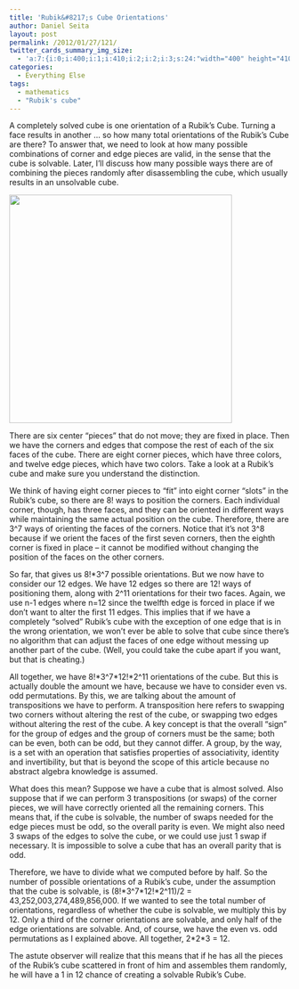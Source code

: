 ```yaml
---
title: 'Rubik&#8217;s Cube Orientations'
author: Daniel Seita
layout: post
permalink: /2012/01/27/121/
twitter_cards_summary_img_size:
  - 'a:7:{i:0;i:400;i:1;i:410;i:2;i:2;i:3;s:24:"width="400" height="410"";s:4:"bits";i:8;s:8:"channels";i:3;s:4:"mime";s:10:"image/jpeg";}'
categories:
  - Everything Else
tags:
  - mathematics
  - "Rubik's cube"
---
```

A completely solved cube is one orientation of a Rubik’s Cube. Turning a face results in another … so how many total orientations of the Rubik’s Cube are there? To answer that, we need to look at how many possible combinations of corner and edge pieces are valid, in the sense that the cube is solvable. Later, I’ll discuss how many possible ways there are of combining the pieces randomly after disassembling the cube, which usually results in an unsolvable cube.

<a href="http://seitad.wordpress.com/2012/01/27/121/rubikscube/" rel="attachment wp-att-367"><img src="http://seitad.files.wordpress.com/2012/01/rubikscube1.jpg" alt="" title="RubiksCube" width="400" height="410" class="aligncenter size-full wp-image-367" /></a>

There are six center “pieces” that do not move; they are fixed in place. Then we have the corners and edges that compose the rest of each of the six faces of the cube. There are eight corner pieces, which have three colors, and twelve edge pieces, which have two colors. Take a look at a Rubik’s cube and make sure you understand the distinction. 

We think of having eight corner pieces to “fit” into eight corner “slots” in the Rubik’s cube, so there are 8! ways to position the corners. Each individual corner, though, has three faces, and they can be oriented in different ways while maintaining the same actual position on the cube. Therefore, there are 3^7 ways of orienting the faces of the corners. Notice that it’s not 3^8 because if we orient the faces of the first seven corners, then the eighth corner is fixed in place – it cannot be modified without changing the position of the faces on the other corners.

So far, that gives us 8!*3^7 possible orientations. But we now have to consider our 12 edges. We have 12 edges so there are 12! ways of positioning them, along with 2^11 orientations for their two faces. Again, we use n-1 edges where n=12 since the twelfth edge is forced in place if we don’t want to alter the first 11 edges. This implies that if we have a completely “solved” Rubik’s cube with the exception of one edge that is in the wrong orientation, we won’t ever be able to solve that cube since there’s no algorithm that can adjust the faces of one edge without messing up another part of the cube. (Well, you could take the cube apart if you want, but that is cheating.)

All together, we have 8!\*3^7\*12!*2^11 orientations of the cube. But this is actually double the amount we have, because we have to consider even vs. odd permutations. By this, we are talking about the amount of transpositions we have to perform. A transposition here refers to swapping two corners without altering the rest of the cube, or swapping two edges without altering the rest of the cube. A key concept is that the overall “sign” for the group of edges and the group of corners must be the same; both can be even, both can be odd, but they cannot differ. A group, by the way, is a set with an operation that satisfies properties of associativity, identity and invertibility, but that is beyond the scope of this article because no abstract algebra knowledge is assumed.

What does this mean? Suppose we have a cube that is almost solved. Also suppose that if we can perform 3 transpositions (or swaps) of the corner pieces, we will have correctly oriented all the remaining corners. This means that, if the cube is solvable, the number of swaps needed for the edge pieces must be odd, so the overall parity is even. We might also need 3 swaps of the edges to solve the cube, or we could use just 1 swap if necessary. It is impossible to solve a cube that has an overall parity that is odd.

Therefore, we have to divide what we computed before by half. So the number of possible orientations of a Rubik’s cube, under the assumption that the cube is solvable, is (8!\*3^7\*12!\*2^11)/2 = 43,252,003,274,489,856,000. If we wanted to see the total number of orientations, regardless of whether the cube is solvable, we multiply this by 12. Only a third of the corner orientations are solvable, and only half of the edge orientations are solvable. And, of course, we have the even vs. odd permutations as I explained above. All together, 2\*2*3 = 12.

The astute observer will realize that this means that if he has all the pieces of the Rubik’s cube scattered in front of him and assembles them randomly, he will have a 1 in 12 chance of creating a solvable Rubik’s Cube.